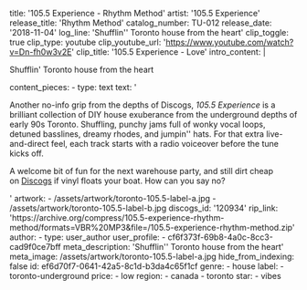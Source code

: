 title: '105.5 Experience - Rhythm Method'
artist: '105.5 Experience'
release_title: 'Rhythm Method'
catalog_number: TU-012
release_date: '2018-11-04'
log_line: 'Shufflin'' Toronto house from the heart​'
clip_toggle: true
clip_type: youtube
clip_youtube_url: 'https://www.youtube.com/watch?v=Dn-fh0w3v2E'
clip_title: '105.5 Experience - Love'
intro_content: |
  <p>Shufflin' Toronto house from the heart
  </p>
content_pieces:
  -
    type: text
    text: '<p>Another no-info grip from the depths of Discogs,&nbsp;<i>105.5 Experience </i>is a brilliant collection of DIY house exuberance from the underground depths of early 90s Toronto. Shuffling, punchy jams full of wonky vocal loops, detuned basslines, dreamy rhodes, and jumpin'' hats. For that extra live-and-direct feel, each track starts with a radio voiceover before the tune kicks off.&nbsp;</p><p>A welcome bit of fun for the next warehouse party, and still dirt cheap on&nbsp;<a href="https://www.discogs.com/sell/release/120934">Discogs</a>&nbsp;if vinyl floats your boat. How can you say no?</p>'
artwork:
  - /assets/artwork/toronto-105.5-label-a.jpg
  - /assets/artwork/toronto-105.5-label-b.jpg
discogs_id: '120934'
rip_link: 'https://archive.org/compress/105.5-experience-rhythm-method/formats=VBR%20MP3&file=/105.5-experience-rhythm-method.zip'
author:
  -
    type: user_author
    user_profile:
      - cf6f373f-69b8-4a0c-8cc3-cad9f0ce7bff
meta_description: 'Shufflin'' Toronto house from the heart​'
meta_image: /assets/artwork/toronto-105.5-label-a.jpg
hide_from_indexing: false
id: ef6d70f7-0641-42a5-8c1d-b3da4c65f1cf
genre:
  - house
label:
  - toronto-underground
price:
  - low
region:
  - canada
  - toronto
star:
  - vibes
